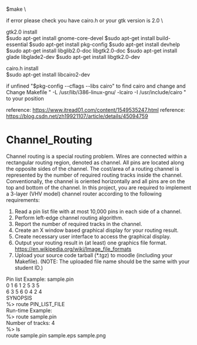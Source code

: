 $make \

if error please check you have cairo.h or your gtk version is 2.0 \

gtk2.0 install \
$sudo apt-get install gnome-core-devel 
$sudo apt-get install build-essential
$sudo apt-get install pkg-config
$sudo apt-get install devhelp
$sudo apt-get install libglib2.0-doc libgtk2.0-doc
$sudo apt-get install glade libglade2-dev
$sudo apt-get install libgtk2.0-dev

cairo.h install \
$sudo apt-get install libcairo2-dev

if unfined "$pkg-config --cflags --libs cairo" to find cairo 
and change and Change Makefile " -L /usr/lib/i386-linux-gnu/ -lcairo -I /usr/include/cairo " to your position

reference: https://www.itread01.com/content/1549535247.html
reference: https://blog.csdn.net/zh19921107/article/details/45094759




# Channel_Routing
Channel routing is a special routing problem. Wires are connected within a rectangular
routing region, denoted as channel. All pins are located along the opposite sides of the
channel. The cost/area of a routing channel is represented by the number of required routing
tracks inside the channel. Conventionally, the channel is oriented horizontally and all pins are
on the top and bottom of the channel. In this project, you are required to implement a 3-layer
(VHV model) channel router according to the following requirements:

1. Read a pin list file with at most 10,000 pins in each side of a channel.
2. Perform left-edge channel routing algorithm.
3. Report the number of required tracks in the channel.
4. Create an X window based graphical display for your routing result.
5. Create necessary user interface to access the graphical display.
6. Output your routing result in (at least) one graphics file format.
https://en.wikipedia.org/wiki/Image_file_formats
7. Upload your source code tarball (*.tgz) to moodle (including your Makefile).
(NOTE: The uploaded file name should be the same with your student ID.)


Pin list Example: sample.pin \
0 1 6 1 2 5 3 5 \
6 3 5 6 0 4 2 4 \
SYNOPSIS \
%> route PIN_LIST_FILE \
Run-time Example: \
%> route sample.pin \
Number of tracks: 4 \
%> ls \
route sample.pin sample.eps sample.png 
